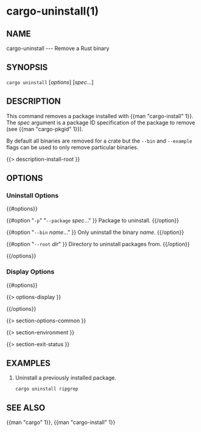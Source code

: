 # cargo-uninstall(1)

## NAME

cargo-uninstall --- Remove a Rust binary

## SYNOPSIS

`cargo uninstall` [_options_] [_spec_...]

## DESCRIPTION

This command removes a package installed with {{man "cargo-install" 1}}. The _spec_
argument is a package ID specification of the package to remove (see
{{man "cargo-pkgid" 1}}).

By default all binaries are removed for a crate but the `--bin` and
`--example` flags can be used to only remove particular binaries.

{{> description-install-root }}

## OPTIONS

### Uninstall Options

{{#options}}

{{#option "`-p`" "`--package` _spec_..." }}
Package to uninstall.
{{/option}}

{{#option "`--bin` _name_..." }}
Only uninstall the binary _name_.
{{/option}}

{{#option "`--root` _dir_" }}
Directory to uninstall packages from.
{{/option}}

{{/options}}

### Display Options

{{#options}}

{{> options-display }}

{{/options}}

{{> section-options-common }}

{{> section-environment }}

{{> section-exit-status }}

## EXAMPLES

1. Uninstall a previously installed package.

       cargo uninstall ripgrep

## SEE ALSO
{{man "cargo" 1}}, {{man "cargo-install" 1}}
